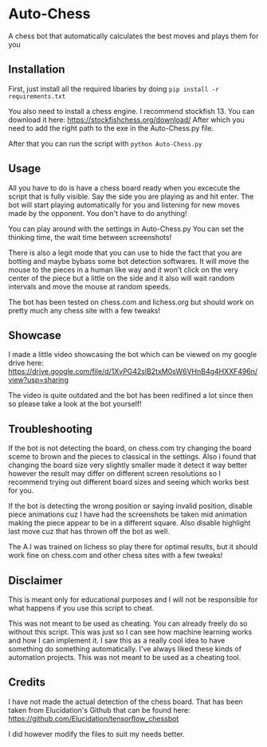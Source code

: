 # Auto-Chess
A chess bot that automatically calculates the best moves and plays them for you

## Installation
First, just install all the required libaries by doing `pip install -r requirements.txt`
 
You also need to install a chess engine. I recommend stockfish 13. You can download it here: https://stockfishchess.org/download/
After which you need to add the right path to the exe in the Auto-Chess.py file.

After that you can run the script with `python Auto-Chess.py`

## Usage
All you have to do is have a chess board ready when you excecute the script that is fully visible.
Say the side you are playing as and hit enter. The bot will start playing automatically for you and listening for new moves
made by the opponent. You don't have to do anything!

You can play around with the settings in Auto-Chess.py
You can set the thinking time, the wait time between screenshots!

There is also a legit mode that you can use to hide the fact that you are botting and maybe bybass some bot detection softwares.
It will move the mouse to the pieces in a human like way and it won't click on the very center of the piece but a little on the side
and it also will wait random intervals and move the mouse at random speeds.

The bot has been tested on chess.com and lichess.org but should work on pretty much any chess site with a few tweaks!

## Showcase
I made a little video showcasing the bot which can be viewed on my google drive here: 
https://drive.google.com/file/d/1XvPG42slB2txM0sW6VHnB4g4HXXF496n/view?usp=sharing

The video is quite outdated and the bot has been redifined a lot since then so please take a look at the bot yourself!

## Troubleshooting
If the bot is not detecting the board,
on chess.com try changing the board sceme to brown and the pieces to classical in the settings.
Also i found that changing the board size very slightly smaller made it detect it way better however
the result may differ on different screen resolutions so I recommend trying out different board sizes and seeing
which works best for you.

If the bot is detecting the wrong position or saying invalid position,
disable piece animations cuz I have had the screenshots be taken mid animation making the piece appear to be in a different square.
Also disable highlight last move cuz that has thrown off the bot as well.

The A.I was trained on lichess so play there for optimal results, but it should work fine on chess.com and other chess sites with a few tweaks!

## Disclaimer
This is meant only for educational purposes and I will not be responsible for what happens if you use this script to cheat.

This was not meant to be used as cheating. You can already freely do so without this script. This was just so I can see how machine learning works and how I can implement it. I saw this as a really cool idea to have something do something automatically. I've always liked these kinds of automation projects. This was not meant to be used as a cheating tool.

## Credits
I have not made the actual detection of the chess board. That has been taken from Elucidation's
Github that can be found here: https://github.com/Elucidation/tensorflow_chessbot

I did however modify the files to suit my needs better.
